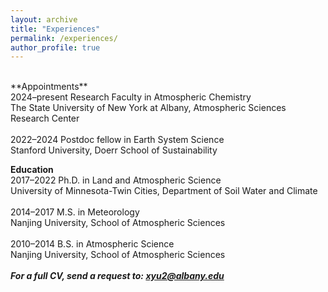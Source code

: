 ```yaml
---
layout: archive
title: "Experiences"
permalink: /experiences/
author_profile: true
---
```


<br>
**Appointments**<br>
2024–present Research Faculty in Atmospheric Chemistry<br>
The State University of New York at Albany, Atmospheric Sciences Research Center<br><br>
2022–2024 Postdoc fellow in Earth System Science<br>
Stanford University, Doerr School of Sustainability<br>

**Education**<br>
2017–2022 Ph.D. in Land and Atmospheric Science<br>
University of Minnesota-Twin Cities, Department of Soil Water and Climate<br><br>
2014–2017 M.S. in Meteorology<br>
Nanjing University, School of Atmospheric Sciences<br><br>
2010–2014 B.S. in Atmospheric Science<br>
Nanjing University, School of Atmospheric Sciences
<br><br>
_**For a full CV, send a request to: xyu2@albany.edu**_

